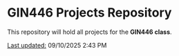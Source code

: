 # GIN446 Projects Repository


This repository will hold all projects for the **GIN446 class**.

<ins>Last updated:</ins> 09/10/2025 2:43 PM
